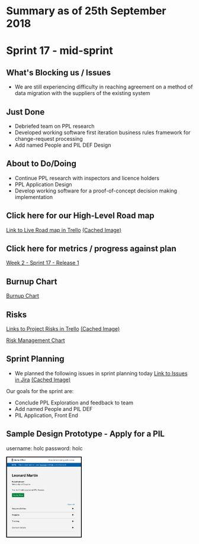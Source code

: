 # Summary as of 25th September 2018 

# Sprint 17 - mid-sprint

## What's Blocking us / Issues
* We are still experiencing difficulty in reaching agreement on a method of data migration with the suppliers of the existing system 

## Just Done
* Debriefed team on PPL research
* Developed working software first iteration business rules framework for change-request processing 
* Add named People and PIL DEF Design

## About to Do/Doing
* Continue PPL research with inspectors and licence holders
* PPL Application Design
* Develop working software for a proof-of-concept decision making implementation

## Click here for our High-Level Road map
[Link to Live Road map in Trello](https://trello.com/b/gDQdE01u/asl-roadmap)    [\(Cached Image\)](graphs/ASLRoadMap25092018.jpg)

## Click here for metrics / progress against plan
[Week 2 - Sprint 17 - Release 1](graphs/progress25092018.png)

## Burnup Chart
[Burnup Chart](burnup.md)

## Risks
[Links to Project Risks in Trello](https://trello.com/b/VuFuCL7t/risk-register-and-kpis-asl-delivery)    [\(Cached Image\)](graphs/ASLRiskRegister25092018.jpg)

[Risk Management Chart](graphs/risk25092018.png)

## Sprint Planning
* We planned the following issues in sprint planning today [Link to Issues in Jira](https://jira.digital.homeoffice.gov.uk/secure/RapidBoard.jspa?rapidView=261)    [\(Cached Image\)](graphs/sprint25092018.png)

Our goals for the sprint are:
* Conclude PPL Exploration and feedback to team
* Add named People and PIL DEF
* PIL Application, Front End

## Sample Design Prototype - Apply for a PIL
username: holc
password: holc

<a href="https://public-ui.notprod.asl.homeoffice.gov.uk/e/8201/people/e38e15a6-b63e-4c02-b23a-9965910242f5"><img src="graphs/proto1_25092018.png" alt="HTML5 Icon" width="200" style="border:2px solid black"></a>


